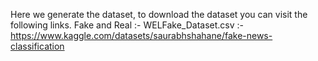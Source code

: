 Here we generate the dataset, to download the dataset you can visit the following links. 
Fake and Real       :-
WELFake_Dataset.csv :- https://www.kaggle.com/datasets/saurabhshahane/fake-news-classification

